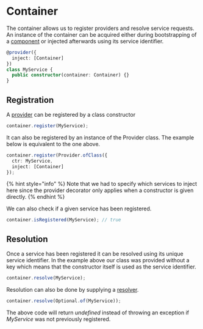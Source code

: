 # Container

The container allows us to register providers and resolve service requests. An instance of the container can be acquired either during bootstrapping of a [component](components.md) or injected afterwards using its service identifier.

```typescript
@provider({
  inject: [Container]
})
class MyService {
  public constructor(container: Container) {}
}
```

## Registration

A [provider](providers.md) can be registered by a class constructor

```typescript
container.register(MyService);
```

It can also be registered by an instance of the Provider class. The example below is equivalent to the one above.

```typescript
container.register(Provider.ofClass({
  ctr: MyService,
  inject: [Container]
});
```

{% hint style="info" %}
Note that we had to specify which services to inject here since the provider decorator only applies when a constructor is given directly.
{% endhint %}

We can also check if a given service has been registered.

```typescript
container.isRegistered(MyService); // true
```

## Resolution

Once a service has been registered it can be resolved using its unique service identifier. In the example above our class was provided without a key which means that the constructor itself is used as the service identifier.

```typescript
container.resolve(MyService);
```

Resolution can also be done by supplying a [resolver](resolvers.md).

```typescript
container.resolve(Optional.of(MyService));
```

The above code will return _undefined_ instead of throwing an exception if  _MyService_ was not previously registered.

